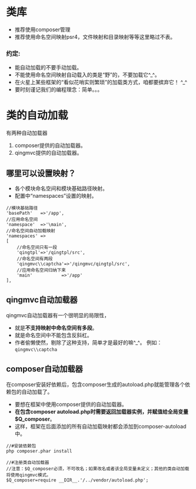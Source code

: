 
# 类库

- 推荐使用composer管理
- 推荐使用命名空间映射psr4，文件映射和目录映射等等这里略过不表。

### 约定: 

- 能自动加载的不要手动加载。
- 不能使用命名空间映射自动载入的类是“野”的，不要加载它^_^。
- 在火星上某些框架的“看似花哨实则繁琐”的加载类方式，咱都要摈弃它！ ^_^
- 要时刻谨记我们的编程理念：简单。。。

# 类的自动加载

有两种自动加载器

1. composer提供的自动加载器。
2. qingmvc提供的自动加载器。

## 哪里可以设置映射？

- 各个模块命名空间和模块基础路径映射。
- 配置中“namespaces”设置的映射。

```
//模块基础路径
'basePath'	 =>'/app',
//应用命名空间
'namespace'  =>'\main',
//命名空间自动加载映射
'namespaces' =>
[
	//命名空间只有一段
	'qingtpl'=>'/qingtpl/src',
	//命名空间有两段
	'qingmvc\\captcha'=>'/qingmvc/qingtpl/src',
	//应用命名空间归纳下来
	'main'			 =>'/app'
],
```	

## qingmvc自动加载器

qingmvc自动加载器有一个很明显的局限性，
- 就是**不支持映射中命名空间有多段**。
- 就是命名空间中不能包含反斜杠。
- 作者偷懒使然，剔除了这种支持，简单才是最好的嘛^_^。
	例如：`qingmvc\\captcha`

## composer自动加载器

在composer安装好依赖后，包含composer生成的autoload.php就能管理各个依赖包的自动加载了。

- 要想在框架中使用composer提供的自动加载器。
- **在包含composer autoload.php时需要返回加载器实例，并赋值给全局变量$Q_composer**。
- 这样，框架在后面添加的所有自动加载映射都会添加到composer-autoload中。

```
//#安装依赖包
php composer.phar install

//#注册类自动加载器
//注意：$Q_composer必须，不可改名；如果改名或者该全局变量未定义；其他的类自动加载将使用qingmvc模式。
$Q_composer=require __DIR__.'/../vendor/autoload.php';
```

## 
